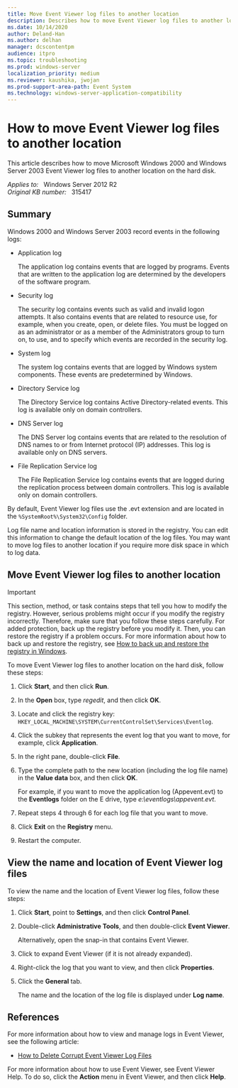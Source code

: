 ```yaml
---
title: Move Event Viewer log files to another location
description: Describes how to move Event Viewer log files to another location on the hard disk.
ms.date: 10/14/2020
author: Deland-Han
ms.author: delhan
manager: dcscontentpm
audience: itpro
ms.topic: troubleshooting
ms.prod: windows-server
localization_priority: medium
ms.reviewer: kaushika, jwojan
ms.prod-support-area-path: Event System
ms.technology: windows-server-application-compatibility
---
```

# How to move Event Viewer log files to another location

This article describes how to move Microsoft Windows 2000 and Windows Server 2003 Event Viewer log files to another location on the hard disk.

_Applies to:_ &nbsp; Windows Server 2012 R2  
_Original KB number:_ &nbsp; 315417

## Summary

Windows 2000 and Windows Server 2003 record events in the following logs:

- Application log

    The application log contains events that are logged by programs. Events that are written to the application log are determined by the developers of the software program.

- Security log

    The security log contains events such as valid and invalid logon attempts. It also contains events that are related to resource use, for example, when you create, open, or delete files. You must be logged on as an administrator or as a member of the Administrators group to turn on, to use, and to specify which events are recorded in the security log.

- System log

    The system log contains events that are logged by Windows system components. These events are predetermined by Windows.

- Directory Service log

    The Directory Service log contains Active Directory-related events. This log is available only on domain controllers.

- DNS Server log

    The DNS Server log contains events that are related to the resolution of DNS names to or from Internet protocol (IP) addresses. This log is available only on DNS servers.

- File Replication Service log

    The File Replication Service log contains events that are logged during the replication process between domain controllers. This log is available only on domain controllers.

By default, Event Viewer log files use the .evt extension and are located in the `%SystemRoot%\System32\Config` folder.

Log file name and location information is stored in the registry. You can edit this information to change the default location of the log files. You may want to move log files to another location if you require more disk space in which to log data.

## Move Event Viewer log files to another location

> [!IMPORTANT]
> This section, method, or task contains steps that tell you how to modify the registry. However, serious problems might occur if you modify the registry incorrectly. Therefore, make sure that you follow these steps carefully. For added protection, back up the registry before you modify it. Then, you can restore the registry if a problem occurs. For more information about how to back up and restore the registry, see [How to back up and restore the registry in Windows](https://support.microsoft.com/help/322756).

To move Event Viewer log files to another location on the hard disk, follow these steps:

1. Click **Start**, and then click **Run**.
2. In the **Open** box, type *regedit*, and then click **OK**.
3. Locate and click the registry key: `HKEY_LOCAL_MACHINE\SYSTEM\CurrentControlSet\Services\Eventlog`.
4. Click the subkey that represents the event log that you want to move, for example, click **Application**.
5. In the right pane, double-click **File**.
6. Type the complete path to the new location (including the log file name) in the **Value data** box, and then click **OK**.

    For example, if you want to move the application log (Appevent.evt) to the **Eventlogs** folder on the E drive, type *e:\eventlogs\appevent.evt*.
7. Repeat steps 4 through 6 for each log file that you want to move.
8. Click **Exit** on the **Registry** menu.
9. Restart the computer.

## View the name and location of Event Viewer log files

To view the name and the location of Event Viewer log files, follow these steps:

1. Click **Start**, point to **Settings**, and then click **Control Panel**.
2. Double-click **Administrative Tools**, and then double-click **Event Viewer**.

    Alternatively, open the snap-in that contains Event Viewer.
3. Click to expand Event Viewer (if it is not already expanded).
4. Right-click the log that you want to view, and then click **Properties**.
5. Click the **General** tab.

    The name and the location of the log file is displayed under **Log name**.

## References

For more information about how to view and manage logs in Event Viewer, see the following article:

- [How to Delete Corrupt Event Viewer Log Files](https://support.microsoft.com/help/172156)

For more information about how to use Event Viewer, see Event Viewer Help. To do so, click the **Action** menu in Event Viewer, and then click **Help**.

